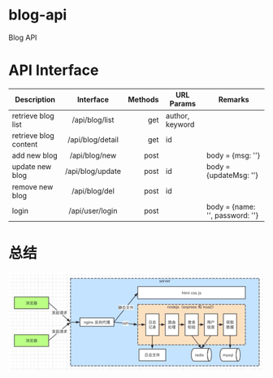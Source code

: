 # blog-api

Blog API

# API Interface

| Description           |    Interface     | Methods | URL Params      | Remarks                         |
| --------------------- | :--------------: | ------: | --------------- | ------------------------------- |
| retrieve blog list    |  /api/blog/list  |     get | author, keyword |                                 |
| retrieve blog content | /api/blog/detail |     get | id              |                                 |
| add new blog          |  /api/blog/new   |    post |                 | body = {msg: ''}                |
| update new blog       | /api/blog/update |    post | id              | body = {updateMsg: ''}          |
| remove new blog       |  /api/blog/del   |    post | id              |                                 |
| login                 | /api/user/login  |    post |                 | body = {name: '', password: ''} |

# 总结

![总结](https://github.com/weikee94/blog-api/blob/master/conclusion.png)
